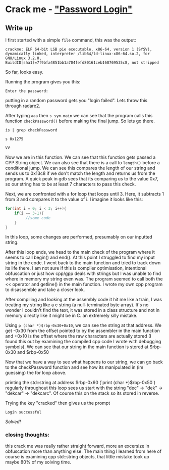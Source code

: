 # Crack me - ["Password Login"](https://crackmes.one/crackme/5c90a72d33c5d4776a837f07)

## Write up

I first started with a simple `file` command, this was the output:
```
crackme: ELF 64-bit LSB pie executable, x86-64, version 1 (SYSV), dynamically linked, interpreter /lib64/ld-linux-x86-64.so.2, for GNU/Linux 3.2.0, BuildID[sha1]=7f9bfa4851bb1a704fefd80161ceb168769535c8, not stripped
```

So far, looks easy.

Running the program gives you this:

`Enter the password:`

putting in a random password gets you "login failed". Lets throw this through radare2.

After typing `aaa` then `s sym.main` we can see that the program calls this function `checkPassword()` before making the final jump. So lets go there.

`is | grep checkPassword`

`s 0x1275`

`VV`

Now we are in this function. We can see that this function gets passed a CPP String object. We can also see that there is a call to `length()` before a conditional jump. We can see this compares the length of our string and sends us to 0x13c8 if we don't match the length and returns us from the program. A quick peak in gdb sees that its comparing us to the value 0x7, so our string has to be at least 7 characters to pass this check.

Next, we are confronted with a for loop that loops until 3. Here, it subtracts 1 from 3 and compares it to the value of i. I imagine it looks like this:

```c
for(int i = 0; i < 3; i++){
	if(i == 3-1){
	     //some code
	}	
}
```

In this loop, some changes are performed, presumably on our inputted string.

After this loop ends, we head to the main check of the program where it seems to call begin() and end(). At this point I struggled to find my input string in the code. I went back to the main function and tried to track down its life there. I am not sure if this is compiler optimisation, intentional obfuscation or just how cpp/gpp deals with strings but I was unable to find where in memory my string even was. The program seemed to call both the << operator and getline() in the main function. I wrote my own cpp program to disassemble and take a closer look.

After compiling and looking at the assembly code it hit me like a train, I was treating my string  like a c string (a null-terminated byte array). It's no wonder I couldn't find the text, it was stored in a class structure and not in memory directly like it might be in C. an extremely silly mistake.

Using `p (char *)$rbp-0x30+0x10`, we can see the string at that address. We get -0x30 from the offset pointed to by the assembler in the main function and +0x10 is the offset where the raw characters are actually stored (I found this out by examining the compiled cpp code I wrote with debugging symbols). We can see that our string in the main function is stored at $rbp-0x30 and $rbp-0x50

Now that we have a way to see what happens to our string, we can go back to the checkPassword function and see how its manipulated in (im guessing) the for loop above.

printing the std::string at address $rbp-0x60 (`print (char *)$rbp-0x50`) regularly throughout this loop sees us start with the string "dec" -> "dek" -> "dekcar" -> "dekcarc". Of course this on the stack so its stored in reverse.

Trying the key "cracked" then gives us the prompt

`Login successful`

*Solved!*

### closing thoughts:

this crack me was really rather straight forward, more an excersize in obfuscation more than anything else. The main thing I learned from here of course is examining cpp std::string objects, that little mistake took up maybe 80% of my solving time. 

